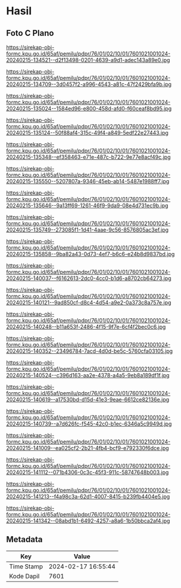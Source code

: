 # Hasil

## Foto C Plano

https://sirekap-obj-formc.kpu.go.id/65af/pemilu/pdpr/76/01/02/10/01/7601021001024-20240215-134521--d2f13498-0201-4639-a9d1-adec143a89e0.jpg

https://sirekap-obj-formc.kpu.go.id/65af/pemilu/pdpr/76/01/02/10/01/7601021001024-20240215-134709--3d0457f2-a996-4543-a81c-47f2429bfa9b.jpg

https://sirekap-obj-formc.kpu.go.id/65af/pemilu/pdpr/76/01/02/10/01/7601021001024-20240215-135024--1584ed96-e800-458d-afd0-f60ceaf8bd95.jpg

https://sirekap-obj-formc.kpu.go.id/65af/pemilu/pdpr/76/01/02/10/01/7601021001024-20240215-135124--50f88af4-315c-49f4-a849-5edf22e27443.jpg

https://sirekap-obj-formc.kpu.go.id/65af/pemilu/pdpr/76/01/02/10/01/7601021001024-20240215-135348--ef358463-e71e-487c-b722-9e77e8acf49c.jpg

https://sirekap-obj-formc.kpu.go.id/65af/pemilu/pdpr/76/01/02/10/01/7601021001024-20240215-135550--5207807a-9346-45eb-ab14-5487e1988ff7.jpg

https://sirekap-obj-formc.kpu.go.id/65af/pemilu/pdpr/76/01/02/10/01/7601021001024-20240215-135646--9a13ff69-1261-46f9-9da9-08e4d731ec9b.jpg

https://sirekap-obj-formc.kpu.go.id/65af/pemilu/pdpr/76/01/02/10/01/7601021001024-20240215-135749--273085f1-1d41-4aae-9c56-8576805ac3ef.jpg

https://sirekap-obj-formc.kpu.go.id/65af/pemilu/pdpr/76/01/02/10/01/7601021001024-20240215-135858--9ba82a43-0d73-4ef7-b6c6-e24b8d9837bd.jpg

https://sirekap-obj-formc.kpu.go.id/65af/pemilu/pdpr/76/01/02/10/01/7601021001024-20240215-140037--f6162613-2dc0-4cc0-b1d6-a8702cb64273.jpg

https://sirekap-obj-formc.kpu.go.id/65af/pemilu/pdpr/76/01/02/10/01/7601021001024-20240215-140121--9ad850cf-d8c4-4d54-a9e2-0a373c8a757e.jpg

https://sirekap-obj-formc.kpu.go.id/65af/pemilu/pdpr/76/01/02/10/01/7601021001024-20240215-140248--b11a653f-2486-4f15-9f7e-6cf4f2bec0c6.jpg

https://sirekap-obj-formc.kpu.go.id/65af/pemilu/pdpr/76/01/02/10/01/7601021001024-20240215-140352--23496784-7acd-4d0d-be5c-5760cfa03105.jpg

https://sirekap-obj-formc.kpu.go.id/65af/pemilu/pdpr/76/01/02/10/01/7601021001024-20240215-140524--c396d163-aa2e-4378-a4a5-9eb8a189df1f.jpg

https://sirekap-obj-formc.kpu.go.id/65af/pemilu/pdpr/76/01/02/10/01/7601021001024-20240215-140619--a17530bd-d15d-41e3-9eae-6612ce82136e.jpg

https://sirekap-obj-formc.kpu.go.id/65af/pemilu/pdpr/76/01/02/10/01/7601021001024-20240215-140739--a7d626fc-f545-42c0-b1ec-6346a5c9949d.jpg

https://sirekap-obj-formc.kpu.go.id/65af/pemilu/pdpr/76/01/02/10/01/7601021001024-20240215-141009--ea025cf2-2b21-4fb4-bcf9-e792330f6dce.jpg

https://sirekap-obj-formc.kpu.go.id/65af/pemilu/pdpr/76/01/02/10/01/7601021001024-20240215-141112--071b4306-0c3c-45f3-911c-58747648b003.jpg

https://sirekap-obj-formc.kpu.go.id/65af/pemilu/pdpr/76/01/02/10/01/7601021001024-20240215-141213--f4a98c3a-62d1-4007-8415-b239fb4404e5.jpg

https://sirekap-obj-formc.kpu.go.id/65af/pemilu/pdpr/76/01/02/10/01/7601021001024-20240215-141342--08abd1b1-6492-4257-a8a6-1b50bbca2af4.jpg


## Metadata

| Key        | Value               |
| ---------- | ------------------- |
| Time Stamp | 2024-02-17 16:55:44 |
| Kode Dapil | 7601                |



